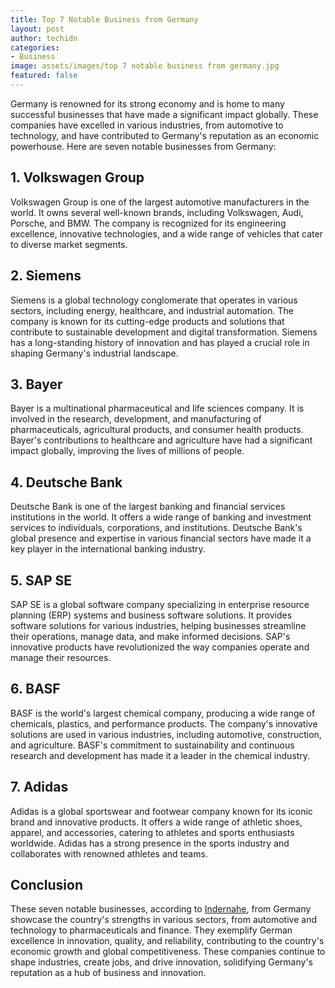 ```yaml
---
title: Top 7 Notable Business from Germany
layout: post
author: techidn
categories: 
- Business
image: assets/images/top 7 notable business from germany.jpg
featured: false
---
```


Germany is renowned for its strong economy and is home to many successful businesses that have made a significant impact globally. These companies have excelled in various industries, from automotive to technology, and have contributed to Germany's reputation as an economic powerhouse. Here are seven notable businesses from Germany:

## 1.	Volkswagen Group
Volkswagen Group is one of the largest automotive manufacturers in the world. It owns several well-known brands, including Volkswagen, Audi, Porsche, and BMW. The company is recognized for its engineering excellence, innovative technologies, and a wide range of vehicles that cater to diverse market segments.
## 2.	Siemens
Siemens is a global technology conglomerate that operates in various sectors, including energy, healthcare, and industrial automation. The company is known for its cutting-edge products and solutions that contribute to sustainable development and digital transformation. Siemens has a long-standing history of innovation and has played a crucial role in shaping Germany's industrial landscape.
## 3.	Bayer
Bayer is a multinational pharmaceutical and life sciences company. It is involved in the research, development, and manufacturing of pharmaceuticals, agricultural products, and consumer health products. Bayer's contributions to healthcare and agriculture have had a significant impact globally, improving the lives of millions of people.
## 4.	Deutsche Bank
Deutsche Bank is one of the largest banking and financial services institutions in the world. It offers a wide range of banking and investment services to individuals, corporations, and institutions. Deutsche Bank's global presence and expertise in various financial sectors have made it a key player in the international banking industry.
## 5.	SAP SE
SAP SE is a global software company specializing in enterprise resource planning (ERP) systems and business software solutions. It provides software solutions for various industries, helping businesses streamline their operations, manage data, and make informed decisions. SAP's innovative products have revolutionized the way companies operate and manage their resources.
## 6.	BASF
BASF is the world's largest chemical company, producing a wide range of chemicals, plastics, and performance products. The company's innovative solutions are used in various industries, including automotive, construction, and agriculture. BASF's commitment to sustainability and continuous research and development has made it a leader in the chemical industry.
## 7.	Adidas
Adidas is a global sportswear and footwear company known for its iconic brand and innovative products. It offers a wide range of athletic shoes, apparel, and accessories, catering to athletes and sports enthusiasts worldwide. Adidas has a strong presence in the sports industry and collaborates with renowned athletes and teams.

## Conclusion
These seven notable businesses, according to [Indernahe](https://indernahe.com/), from Germany showcase the country's strengths in various sectors, from automotive and technology to pharmaceuticals and finance. They exemplify German excellence in innovation, quality, and reliability, contributing to the country's economic growth and global competitiveness. These companies continue to shape industries, create jobs, and drive innovation, solidifying Germany's reputation as a hub of business and innovation.
